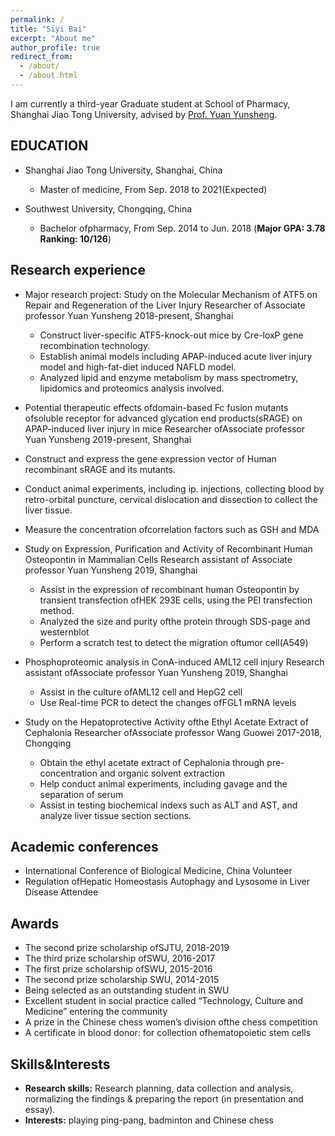 ```yaml
---
permalink: /
title: "Siyi Bai"
excerpt: "About me"
author_profile: true
redirect_from: 
  - /about/
  - /about.html
---
```


I am currently a third-year Graduate student at School of Pharmacy, Shanghai Jiao Tong University, advised by [Prof. Yuan Yunsheng](http://pharm.sjtu.edu.cn/szdy/2889.html). 

EDUCATION
------
* Shanghai Jiao Tong University, Shanghai, China
  *	Master of medicine, From Sep. 2018 to 2021(Expected)


* Southwest University, Chongqing, China
  *	Bachelor ofpharmacy, From Sep. 2014 to Jun. 2018 (<b>Major GPA: 3.78 Ranking: 10/126</b>)


Research experience
------
* Major research project: Study on the Molecular Mechanism of ATF5 on Repair and Regeneration of the Liver Injury
  Researcher of Associate professor Yuan Yunsheng      2018-present, Shanghai
  *	Construct liver-specific ATF5-knock-out mice by Cre-loxP gene recombination technology.
  * Establish animal models including APAP-induced acute liver injury model and high-fat-diet induced NAFLD model.
  * Analyzed lipid and enzyme metabolism by mass spectrometry, lipidomics and proteomics analysis involved.

*	Potential therapeutic effects ofdomain-based Fc fusion mutants ofsoluble receptor for advanced glycation end products(sRAGE) on APAP-induced liver injury in mice
  Researcher ofAssociate professor Yuan Yunsheng       2019-present, Shanghai
  * Construct and express the gene expression vector of Human recombinant sRAGE and its mutants.
  * Conduct animal experiments, including ip. injections, collecting blood by retro-orbital puncture, cervical dislocation and dissection to collect the liver tissue.
  * Measure the concentration ofcorrelation factors such as GSH and MDA

* Study on Expression, Purification and Activity of Recombinant Human Osteopontin in Mammalian Cells
  Research assistant of Associate professor Yuan Yunsheng       2019, Shanghai
  * Assist in the expression of recombinant human Osteopontin by transient transfection ofHEK 293E cells, using the PEI transfection method.
  * Analyzed the size and purity ofthe protein through SDS-page and westernblot
  * Perform a scratch test to detect the migration oftumor cell(A549)

* Phosphoproteomic analysis in ConA-induced AML12 cell injury
  Research assistant ofAssociate professor Yuan Yunsheng        2019, Shanghai
  * Assist in the culture ofAML12 cell and HepG2 cell
  * Use Real-time PCR to detect the changes ofFGL1 mRNA levels

* Study on the Hepatoprotective Activity ofthe Ethyl Acetate Extract of Cephalonia
  Researcher ofAssociate professor Wang Guowei             2017-2018, Chongqing
  * Obtain the ethyl acetate extract of Cephalonia through pre-concentration and
organic solvent extraction
  * Help conduct animal experiments, including gavage and the separation of serum
  * Assist in testing biochemical indexs such as ALT and AST, and analyze liver tissue section sections.


Academic conferences
------
* International Conference of Biological Medicine, China                    Volunteer
* Regulation ofHepatic Homeostasis Autophagy and Lysosome in Liver Disease   Attendee


Awards
------
* The second prize scholarship ofSJTU, 2018-2019
* The third prize scholarship ofSWU, 2016-2017
* The first prize scholarship ofSWU, 2015-2016
* The second prize scholarship SWU, 2014-2015
* Being selected as an outstanding student in SWU
* Excellent student in social practice called “Technology, Culture and Medicine”
entering the community
* A prize in the Chinese chess women’s division ofthe chess competition
* A certificate in blood donor: for collection ofhematopoietic stem cells


Skills&Interests
------
* <b>Research skills:</b> Research planning, data collection and analysis, normalizing the findings & preparing the report (in presentation and essay).
* <b>Interests:</b> playing ping-pang, badminton and Chinese chess

